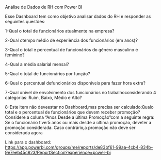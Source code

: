 Análise de Dados de RH com Power BI


Esse Dashboard tem como objetivo analisar dados do RH e responder as seguintes questões:

1-Qual o total de funcionários atualmente na empresa?

2-Qual otempo médio de experiência dos funcionários (em anos)?

3-Qual o total e percentual de funcionários do gênero masculino e feminino?

4-Qual a média salarial mensal?

5-Qual o total de funcionários por função?

6-Qual o percentual defuncionários disponíveis para fazer hora extra?

7-Qual onível de envolvimento dos funcionários no trabalhoconsiderando 4 categorias: Ruim, Baixo, Médio e Alto?

8-Este item não deveestar no Dashboard,mas precisa ser calculado:Qualo total e o percentual de funcionários que devem receber promoção? Considere a coluna “Anos Desde a última Promoção”com a seguinte regra: Se o funcionário tiver5 anos ou mais desde a última promoção, deveter a promoção considerada. Caso contrário,a promoção não deve ser considerada agora

Link para o dashboard: https://app.powerbi.com/groups/me/reports/de83bf61-99aa-4cb4-834b-9e7eeb45c823/ReportSection?experience=power-bi
